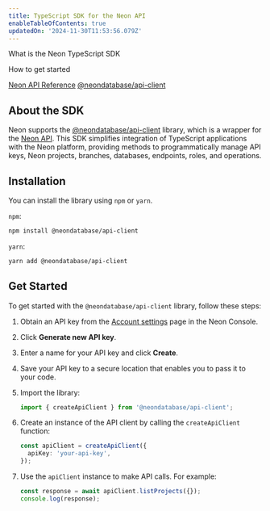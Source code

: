 ```yaml
---
title: TypeScript SDK for the Neon API
enableTableOfContents: true
updatedOn: '2024-11-30T11:53:56.079Z'
---
```


<InfoBlock>

<DocsList title="What you will learn:">
<p>What is the Neon TypeScript SDK</p>
<p>How to get started</p>
</DocsList>

<DocsList title="Related resources" theme="docs">
  <a href="/docs/reference/api-reference">Neon API Reference</a>
</DocsList>

<DocsList title="Source code" theme="repo">
  <a href="https://www.npmjs.com/package/@neondatabase/api-client">@neondatabase/api-client</a>
</DocsList>

</InfoBlock>

## About the SDK

Neon supports the [@neondatabase/api-client](https://www.npmjs.com/package/@neondatabase/api-client) library, which is a wrapper for the [Neon API](https://api-docs.neon.tech/reference/getting-started-with-neon-api). This SDK simplifies integration of TypeScript applications with the Neon platform, providing methods to programmatically manage API keys, Neon projects, branches, databases, endpoints, roles, and operations.

## Installation

You can install the library using `npm` or `yarn`.

`npm`:

```bash
npm install @neondatabase/api-client
```

`yarn`:

```bash
yarn add @neondatabase/api-client
```

## Get Started

To get started with the `@neondatabase/api-client` library, follow these steps:

1. Obtain an API key from the [Account settings](https://console.neon.tech/app/settings/api-keys) page in the Neon Console.

2. Click **Generate new API key**.

3. Enter a name for your API key and click **Create**.

4. Save your API key to a secure location that enables you to pass it to your code.

5. Import the library:

   ```typescript
   import { createApiClient } from '@neondatabase/api-client';
   ```

6. Create an instance of the API client by calling the `createApiClient` function:

   ```typescript
   const apiClient = createApiClient({
     apiKey: 'your-api-key',
   });
   ```

7. Use the `apiClient` instance to make API calls. For example:

   ```typescript
   const response = await apiClient.listProjects({});
   console.log(response);
   ```
